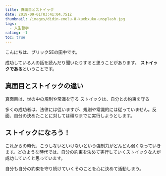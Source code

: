 ```yaml
---
title: 真面目とストイック
date: 2019-09-01T03:41:04.751Z
thumbnail: /images/didin-emelu-8-kuxbxuku-unsplash.jpg
tags:
  - 人生哲学
rating: -1
toc: true
---
```

こんにちは、ブリックSEの田中です。

成功している人の話を読んだり聞いたりすると思うことがあります。
**ストイックである**ということです。

## 真面目とストイックの違い

真面目は、世の中の規則や常識を守る 
ストイックは、自分との約束を守る 

多くの成功者は、法律には従いますが、規則や常識的には従っていません。反面、自分の決めたことに対しては頑なまでに実行しようとします。 

## ストイックになろう！

これからの時代、こうしないといけないという強制力がどんどん弱くなっていきます。どのような時代では、自分の約束を決めて実行していくストイックな人が成功していくと思っています。

自分も自分の約束を守り続けていくそのことを心に決めて活動しまう。

